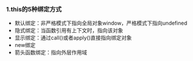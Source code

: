 ### 1.this的5种绑定方式

- 默认绑定：非严格模式下指向全局对象window，严格模式下指向undefined
- 隐式绑定：当函数引用有上下文时，指向该对象
- 显示绑定：通过call()或者apply()直接指向绑定对象
- new绑定
- 箭头函数绑定：指向外层作用域